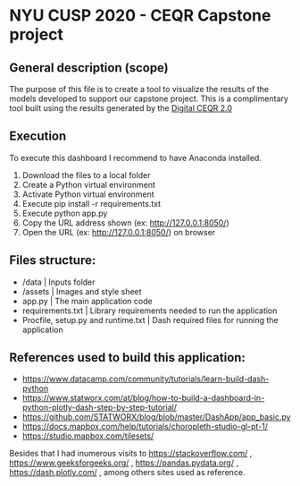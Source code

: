 # NYU CUSP 2020 - CEQR Capstone project

## General description (scope)

The purpose of this file is to create a tool to visualize the results of the models developed to support our capstone project. This is a complimentary tool built using the results generated by the [Digital CEQR 2.0](https://github.com/akash-y/CUSP_CEQR)

## Execution

To execute this dashboard I recommend to have Anaconda installed. 

1) Download the files to a local folder
2) Create a Python virtual environment
3) Activate Python virtual environment
4) Execute pip install -r requirements.txt
5) Execute python app.py
6) Copy the URL address shown (ex: http://127.0.0.1:8050/)
7) Open the URL (ex: http://127.0.0.1:8050/) on browser

## Files structure:

* /data | Inputs folder
* /assets | Images and style sheet
* app.py | The main application code
* requirements.txt | Library requirements needed to run the application  
* Procfile, setup.py and runtime.txt | Dash required files for running the application
## References used to build this application:

- https://www.datacamp.com/community/tutorials/learn-build-dash-python
- https://www.statworx.com/at/blog/how-to-build-a-dashboard-in-python-plotly-dash-step-by-step-tutorial/
- https://github.com/STATWORX/blog/blob/master/DashApp/app_basic.py
- https://docs.mapbox.com/help/tutorials/choropleth-studio-gl-pt-1/
- https://studio.mapbox.com/tilesets/

Besides that I had inumerous visits to https://stackoverflow.com/ , https://www.geeksforgeeks.org/ , https://pandas.pydata.org/ , https://dash.plotly.com/ , among others sites used as reference.